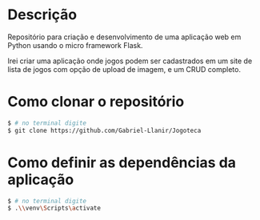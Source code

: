 # Descrição

Repositório para criação e desenvolvimento de uma aplicação web em Python usando o micro framework Flask.

Irei criar uma aplicação onde jogos podem ser cadastrados em um site de lista de jogos com opção de upload de imagem, e um CRUD completo.

# Como clonar o repositório

``` bash
$ # no terminal digite
$ git clone https://github.com/Gabriel-Llanir/Jogoteca

```

# Como definir as dependências da aplicação

``` bash
$ # no terminal digite
$ .\\venv\Scripts\activate

```
